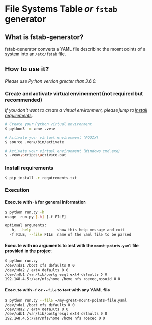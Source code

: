 # File Systems Table *or* `fstab` generator

## What is fstab-generator?

fstab-generator converts a YAML file describing the mount points of a system into an `/etc/fstab` file.

## How to use it?

*Please use Python version greater than 3.6.0.*

### Create and activate virtual environment (not required but recommended)

*If you don't want to create a virtual environment, please jump to [Install requirements](#install-requirements).*

```sh
# Create your Python virtual environment
$ python3 -m venv .venv
```
```sh
# Activate your virtual environment (POSIX)
$ source .venv/bin/activate
```
```sh
# Activate your virtual environment (Windows cmd.exe)
$ .venv\Scripts\activate.bat
```
### Install requirements
```sh
$ pip install -r requirements.txt
```
### Execution
#### Execute with `-h` for general information
```sh
$ python run.py -h
usage: run.py [-h] [-f FILE]

optional arguments:
  -h, --help            show this help message and exit
  -f FILE, --file FILE  name of the yaml file to be parsed
```
#### Execute with no arguments to test with the `mount-points.yaml` file provided in the project
```sh
$ python run.py
/dev/sda1 /boot xfs defaults 0 0
/dev/sda2 / ext4 defaults 0 0
/dev/sdb1 /var/lib/postgresql ext4 defaults 0 0
192.168.4.5:/var/nfs/home /home nfs noexec,nosuid 0 0
```
#### Execute with `-f` or `--file` to test with any YAML file
```sh
$ python run.py --file ~/my-great-mount-points-file.yaml
/dev/sda1 /boot xfs defaults 0 0
/dev/sda2 / ext4 defaults 0 0
/dev/sdb1 /var/lib/postgresql ext4 defaults 0 0
192.168.4.5:/var/nfs/home /home nfs noexec 0 0
```
